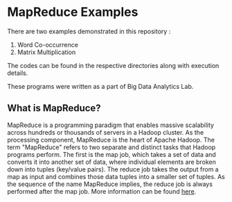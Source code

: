 # MapReduce Examples
There are two examples demonstrated in this repository :
1. Word Co-occurrence
2. Matrix Multiplication

The codes can be found in the respective directories along with execution details.

These programs were written as a part of Big Data Analytics Lab.


## What is MapReduce?
MapReduce is a programming paradigm that enables massive scalability across hundreds or thousands of servers in a Hadoop cluster. As the processing component, MapReduce is the heart of Apache Hadoop. The term "MapReduce" refers to two separate and distinct tasks that Hadoop programs perform. The first is the map job, which takes a set of data and converts it into another set of data, where individual elements are broken down into tuples (key/value pairs).
The reduce job takes the output from a map as input and combines those data tuples into a smaller set of tuples. As the sequence of the name MapReduce implies, the reduce job is always performed after the map job.
More information can be found <a href="https://data-flair.training/blogs/hadoop-mapreduce-tutorial/">here</a>.
